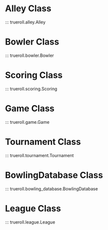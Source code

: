 # Alley Class

::: trueroll.alley.Alley

# Bowler Class

::: trueroll.bowler.Bowler

# Scoring Class

::: trueroll.scoring.Scoring

# Game Class

::: trueroll.game.Game


# Tournament Class

::: trueroll.tournament.Tournament


# BowlingDatabase Class

::: trueroll.bowling_database.BowlingDatabase


# League Class

::: trueroll.league.League